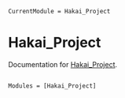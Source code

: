 ```@meta
CurrentModule = Hakai_Project
```

# Hakai_Project

Documentation for [Hakai_Project](https://github.com/yolhan83/Hakai_Project.jl).

```@index
```

```@autodocs
Modules = [Hakai_Project]
```
